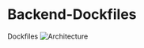 # Backend-Dockfiles
Dockfiles
![ Architecture ](http://7j1zp6.com1.z0.glb.clouddn.com/%E6%9E%B6%E6%9E%84%E5%9B%BE.svg)

